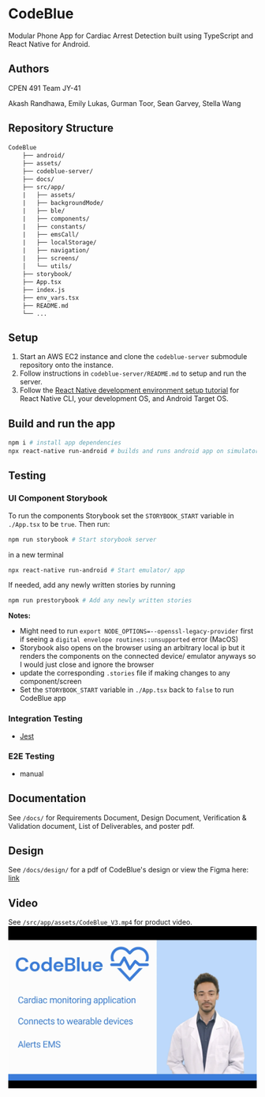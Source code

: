 # CodeBlue
Modular Phone App for Cardiac Arrest Detection built using TypeScript and React Native for Android. 

## Authors
CPEN 491 Team JY-41

Akash Randhawa, Emily Lukas, Gurman Toor, Sean Garvey, Stella Wang

## Repository Structure
```
CodeBlue
    ├── android/
    ├── assets/
    ├── codeblue-server/
    ├── docs/
    ├── src/app/
    |   ├── assets/
    |   ├── backgroundMode/
    |   ├── ble/
    |   ├── components/
    |   ├── constants/
    |   ├── emsCall/
    |   ├── localStorage/
    |   ├── navigation/
    |   ├── screens/
    │   └── utils/
    ├── storybook/
    ├── App.tsx
    ├── index.js
    ├── env_vars.tsx
    ├── README.md
    └── ...
```

## Setup
1. Start an AWS EC2 instance and clone the `codeblue-server` submodule repository onto the instance. 
2. Follow instructions in `codeblue-server/README.md` to setup and run the server. 
3. Follow the [React Native development environment setup tutorial](https://reactnative.dev/docs/environment-setup) for React Native CLI, your development OS, and Android Target OS. 

## Build and run the app
```bash
npm i # install app dependencies
npx react-native run-android # builds and runs android app on simulator or connected physical device
```


## Testing
### UI Component Storybook
To run the components Storybook set the `STORYBOOK_START` variable in `./App.tsx` to be `true`. Then run:
```bash
npm run storybook # Start storybook server
```
in a new terminal 
```bash
npx react-native run-android # Start emulator/ app
```
If needed, add any newly written stories by running 
```bash
npm run prestorybook # Add any newly written stories
```

**Notes:** 
- Might need to run `export NODE_OPTIONS=--openssl-legacy-provider` first if seeing a `digital envelope routines::unsupported` error (MacOS)
- Storybook also opens on the browser using an arbitrary local ip but it renders the components on the connected device/ emulator anyways so I would just close and ignore the browser
- update the corresponding `.stories` file if making changes to any component/screen
- Set the `STORYBOOK_START` variable in `./App.tsx` back to `false` to run CodeBlue app

### Integration Testing
- [Jest](https://jestjs.io/)

### E2E Testing
- manual


## Documentation
See `/docs/` for Requirements Document, Design Document, Verification & Validation document, List of Deliverables, and poster pdf. 

## Design
See `/docs/design/` for a pdf of CodeBlue's design or view the Figma here: [link](https://www.figma.com/file/7OU2D8eeyulnAefY1gSlYP/Capstone?node-id=157%3A5068&t=BwlZVMN370W3oOyi-1)

## Video
See `/src/app/assets/CodeBlue_V3.mp4` for product video. 
[![video-thumbnail](docs/video-thumbnail.png)](https://youtu.be/0Tl8QhQZRU4)
